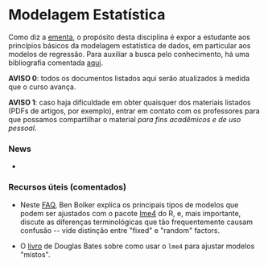 # Modelagem Estatística

Como diz a [ementa](https://emap.fgv.br/disciplina/modelagem-estatistica-0), o propósito desta disciplina é expor a estudante aos princípios básicos da modelagem estatística de dados, em particular aos modelos de regressão.
Para auxiliar a busca pelo conhecimento, há uma bibliografia comentada [aqui](https://github.com/maxbiostat/stats_modelling/blob/master/biblio/bibliografia_anotada.pdf). 

**AVISO 0**: todos os documentos listados aqui serão atualizados à medida que o curso avança.

**AVISO 1**: caso haja dificuldade em obter quaisquer dos materiais listados (PDFs de artigos, por exemplo), entrar em contato com os professores para que possamos compartilhar o material _para fins acadêmicos e de uso pessoal_.

### News
- 

### Recursos úteis (comentados)

- Neste [FAQ](http://bbolker.github.io/mixedmodels-misc/glmmFAQ.html#model-specification), Ben Bolker explica os principais tipos de modelos que podem ser ajustados com o pacote [lme4](https://cran.r-project.org/web/packages/lme4/index.html) do R, e, mais importante, discute as diferenças terminológicas que tão frequentemente causam confusão -- vide distinção entre "fixed" e "random" factors.

- O [livro](http://webcom.upmf-grenoble.fr/LIP/Perso/DMuller/M2R/R_et_Mixed/documents/Bates-book.pdf) de Douglas Bates sobre como usar o `lme4` para ajustar modelos "mistos".
